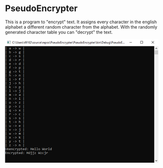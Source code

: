 # PseudoEncrypter
This is a program to "encrypt" text. It assigns every character in the english alphabet a different random character from the alphabet. With the randomly generated character table you can "decrypt" the text.

![Example](example.PNG)
